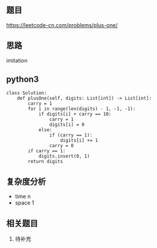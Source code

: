 ## 题目
https://leetcode-cn.com/problems/plus-one/

## 思路
imitation

## python3
```python3
class Solution:
    def plusOne(self, digits: List[int]) -> List[int]:
        carry = 1
        for i in range(len(digits) - 1, -1, -1):
            if digits[i] + carry == 10:
                carry = 1
                digits[i] = 0
            else:
                if (carry == 1):
                    digits[i] += 1
                carry = 0
        if carry == 1:
            digits.insert(0, 1)
        return digits
```
## 复杂度分析
* time n
* space 1

## 相关题目
1. 待补充
